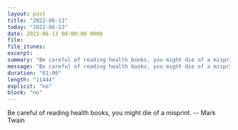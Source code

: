 ```yaml
---
layout: post
title: "2022-06-13"
today: "2022-06-13"
date: 2022-06-13 00:00:00 0000
file:
file_itunes:
excerpt:
summary: "Be careful of reading health books, you might die of a misprint. -- Mark Twain"
message: "Be careful of reading health books, you might die of a misprint. -- Mark Twain"
duration: "01:00"
length: "11444"
explicit: "no"
block: "no"
---
```

Be careful of reading health books, you might die of a misprint. -- Mark Twain

